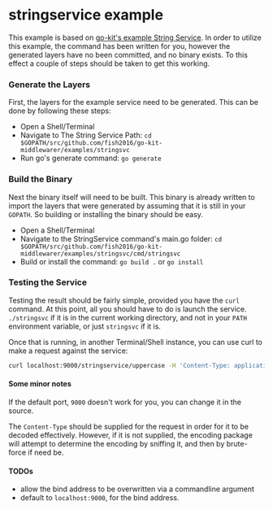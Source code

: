 # stringservice example #
This example is based on [go-kit's example String Service](https://github.com/go-kit/kit/tree/master/examples/stringsvc1/main.go). In order to utilize this example, the command has been written for you, however the generated layers have no been committed, and no binary exists. To this effect a couple
of steps should be taken to get this working.

### Generate the Layers ###
First, the layers for the example service need to be generated. This can be done by following these steps:

- Open a Shell/Terminal
- Navigate to The String Service Path:
	```cd $GOPATH/src/github.com/fish2016/go-kit-middlewarer/examples/stringsvc```
- Run go's generate command:
	```go generate```

### Build the Binary ###
Next the binary itself will need to be built. This binary is already written to import the layers that were generated by assuming that it is still in your `GOPATH`. So building or installing the binary should be easy.

- Open a Shell/Terminal
- Navigate to the StringService command's main.go folder:
	```cd $GOPATH/src/github.com/fish2016/go-kit-middlewarer/examples/stringsvc/cmd/stringsvc```
- Build or install the command: ```go build .``` or ```go install```

### Testing the Service ###
Testing the result should be fairly simple, provided you have the ```curl``` command. At this point, all you should have to do is launch the service.
`./stringsvc` if it is in the current working directory, and not in your `PATH` environment variable, or just `stringsvc` if it is.

Once that is running, in another Terminal/Shell instance, you can use curl to make a request against the service:
```bash
curl localhost:9000/stringservice/uppercase -H 'Content-Type: application/json' -d '{"str": "this is a test"}'
```

#### Some minor notes ####
If the default port, `9000` doesn't work for you, you can change it in the source.

The `Content-Type` should be supplied for the request in order for it to be decoded effectively.  However, if it is not supplied, the encoding package will attempt to determine the encoding by sniffing it, and then by brute-force if need be.

#### TODOs ####
- allow the bind address to be overwritten via a commandline argument
- default to `localhost:9000`, for the bind address.
